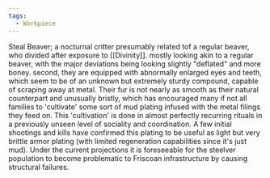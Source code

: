 ```yaml
---
tags:
  - Workpiece
---
```

Steal Beaver;
a nocturnal critter presumably related tof a regular beaver, who divided after exposure to [[Divinity]]. 
mostly looking akin to a regular beaver, with the major deviations being looking slightly "deflated" and more boney. second, they are equipped with abnormally enlarged eyes and teeth, which seem to be of an unknown but extremely sturdy compound, capable of scraping away at metal.
Their fur is not nearly as smooth as their natural counterpart and unusually bristly, which has encouraged many if not all families to 'cultivate' some sort of mud plating infused with the metal filings they feed on. This 'cultivation' is done in almost perfectly recurring rituals in a previously unseen level of sociality and coordination. 
A few initial shootings and kills have confirmed this plating to be useful as light but very brittle armor plating (with limited regeneration capabilities since it's just mud). 
Under the current projections it is foreseeable for the steelver population to become problematic to Friscoan infrastructure by causing structural failures. 